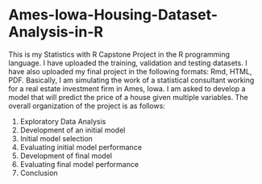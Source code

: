 # Ames-Iowa-Housing-Dataset-Analysis-in-R
This is my Statistics with R Capstone Project in the R programming language.
I have uploaded the training, validation and testing datasets. I have also uploaded my final project in the following formats: Rmd, HTML, PDF.
Basically, I am simulating the work of a statistical consultant working for a real estate investment firm in Ames, Iowa. I am asked to develop a model that will predict the price of a house given multiple variables.
The overall organization of the project is as follows:
1. Exploratory Data Analysis
2. Development of an initial model
3. Initial model selection
4. Evaluating initial model performance
5. Development of final model 
6. Evaluating final model performance
7. Conclusion
